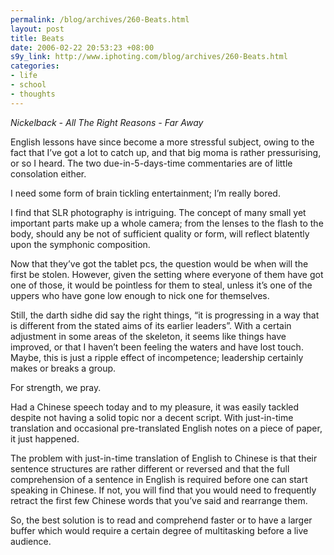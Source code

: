 ```yaml
--- 
permalink: /blog/archives/260-Beats.html
layout: post
title: Beats
date: 2006-02-22 20:53:23 +08:00
s9y_link: http://www.iphoting.com/blog/archives/260-Beats.html
categories: 
- life
- school
- thoughts
---
```

<p class="whiteline"><p><i>Nickelback - All The Right Reasons - Far Away</i></p>
</p><p class="whiteline"><p>English lessons have since become a more stressful subject, owing to the fact that I&#8217;ve got a lot to catch up, and that big moma is rather pressurising, or so I heard. The two due-in-5-days-time commentaries are of little consolation either.</p>
</p><p class="whiteline"><p>I need some form of brain tickling entertainment; I&#8217;m really bored.</p>
</p><p class="whiteline"><p>I find that SLR photography is intriguing. The concept of many small yet important parts make up a whole camera; from the lenses to the flash to the body, should any be not of sufficient quality or form, will reflect blatently upon the symphonic composition.</p>
</p><p class="whiteline"><p>Now that they&#8217;ve got the tablet pcs, the question would be when will the first be stolen. However, given the setting where everyone of them have got one of those, it would be pointless for them to steal, unless it&#8217;s one of the uppers who have gone low enough to nick one for themselves.</p>
</p><p class="whiteline"><p>Still, the darth sidhe did say the right things, &#8220;it is progressing in a way that is different from the stated aims of its earlier leaders&#8221;. With a certain adjustment in some areas of the skeleton, it seems like things have improved, or that I haven&#8217;t been feeling the waters and have lost touch. Maybe, this is just a ripple effect of incompetence; leadership certainly makes or breaks a group.</p>
</p><p class="whiteline"><p>For strength, we pray.</p>
</p><p class="whiteline"><p>Had a Chinese speech today and to my pleasure, it was easily tackled despite not having a solid topic nor a decent script. With just-in-time translation and occasional pre-translated English notes on a piece of paper, it just happened.</p>
</p><p class="whiteline"><p>The problem with just-in-time translation of English to Chinese is that their sentence structures are rather different or reversed and that the full comprehension of a sentence in English is required before one can start speaking in Chinese. If not, you will find that you would need to frequently retract the first few Chinese words that you&#8217;ve said and rearrange them.</p>
</p><p class="break"><p>So, the best solution is to read and comprehend faster or to have a larger buffer which would require a certain degree of multitasking before a live audience.</p></p>
